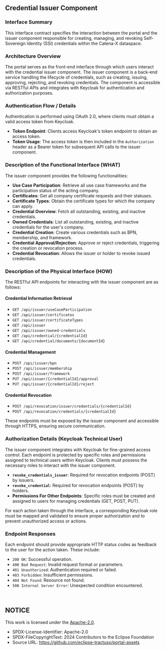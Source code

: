 ## Credential Issuer Component

### Interface Summary

This interface contract specifies the interaction between the portal and the issuer component responsible for creating, managing, and revoking Self-Sovereign Identity (SSI) credentials within the Catena-X dataspace.

### Architecture Overview

The portal serves as the front-end interface through which users interact with the credential issuer component. The issuer component is a back-end service handling the lifecycle of credentials, such as creating, issuing, approving, rejecting, and revoking credentials. The component is accessible via RESTful APIs and integrates with Keycloak for authentication and authorization purposes.

### Authentication Flow / Details

Authentication is performed using OAuth 2.0, where clients must obtain a valid access token from Keycloak.

- **Token Endpoint**: Clients access Keycloak's token endpoint to obtain an access token.
- **Token Usage**: The access token is then included in the `Authorization` header as a Bearer token for subsequent API calls to the issuer component.

### Description of the Functional Interface (WHAT)

The issuer component provides the following functionalities:

- **Use Case Participation**: Retrieve all use case frameworks and the participation status of the acting company.
- **Certificates**: Get all company certificate requests and their statuses.
- **Certificate Types**: Obtain the certificate types for which the company can apply.
- **Credential Overview**: Fetch all outstanding, existing, and inactive credentials.
- **Owned Credentials**: List all outstanding, existing, and inactive credentials for the user's company.
- **Credential Creation**: Create various credentials such as BPN, membership, and framework.
- **Credential Approval/Rejection**: Approve or reject credentials, triggering the creation or revocation process.
- **Credential Revocation**: Allows the issuer or holder to revoke issued credentials.

### Description of the Physical Interface (HOW)

The RESTful API endpoints for interacting with the issuer component are as follows:

#### Credential Information Retrieval

- `GET /api/issuer/useCaseParticipation`
- `GET /api/issuer/certificates`
- `GET /api/issuer/certificateTypes`
- `GET /api/issuer`
- `GET /api/issuer/owned-credentials`
- `GET /api/credential/{credentialId}`
- `GET /api/credential/documents/{documentId}`

#### Credential Management

- `POST /api/issuer/bpn`
- `POST /api/issuer/membership`
- `POST /api/issuer/framework`
- `PUT /api/issuer/{credentialId}/approval`
- `PUT /api/issuer/{credentialId}/reject`

#### Credential Revocation

- `POST /api/revocation/issuer/credentials/{credentialId}`
- `POST /api/revocation/credentials/{credentialId}`

These endpoints must be exposed by the issuer component and accessible through HTTPS, ensuring secure communication.

### Authorization Details (Keycloak Technical User)

The issuer component integrates with Keycloak for fine-grained access control. Each endpoint is protected by specific roles and permissions assigned to technical users within Keycloak. Clients must possess the necessary roles to interact with the issuer component.

- **`revoke_credentials_issuer`**: Required for revocation endpoints (POST) by issuers.
- **`revoke_credential`**: Required for revocation endpoints (POST) by holders.
- **Permissions For Other Endpoints**: Specific roles must be created and assigned to users for managing credentials (GET, POST, PUT).

For each action taken through the interface, a corresponding Keycloak role must be mapped and validated to ensure proper authorization and to prevent unauthorized access or actions.

### Endpoint Responses

Each endpoint should provide appropriate HTTP status codes as feedback to the user for the action taken. These include:

- `200 OK`: Successful operation.
- `400 Bad Request`: Invalid request format or parameters.
- `401 Unauthorized`: Authentication required or failed.
- `403 Forbidden`: Insufficient permissions.
- `404 Not Found`: Resource not found.
- `500 Internal Server Error`: Unexpected condition encountered.

<br>

## NOTICE

This work is licensed under the [Apache-2.0](https://www.apache.org/licenses/LICENSE-2.0).

- SPDX-License-Identifier: Apache-2.0
- SPDX-FileCopyrightText: 2024 Contributors to the Eclipse Foundation
- Source URL: https://github.com/eclipse-tractusx/portal-assets
